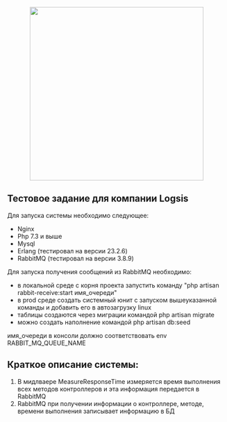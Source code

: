 <p align="center"><a href="https://laravel.com" target="_blank"><img src="https://raw.githubusercontent.com/laravel/art/master/logo-lockup/5%20SVG/2%20CMYK/1%20Full%20Color/laravel-logolockup-cmyk-red.svg" width="400"></a></p>



## Тестовое задание для компании Logsis

Для запуска системы необходимо следующее:

- Nginx
- Php 7.3 и выше
- Mysql
- Erlang (тестировал на версии 23.2.6)
- RabbitMQ (тестировал на версии 3.8.9)

Для запуска получения сообщений из RabbitMQ необходимо:

- в локальной среде с корня проекта запустить команду "php artisan rabbit-receive:start имя_очереди"
- в prod среде создать системный юнит с запуском вышеуказанной команды и добавить его в автозагрузку linux
- таблицы создаются через миграции командой php artisan migrate
- можно создать наполнение командой php artisan db:seed

имя_очереди в консоли должно соответствовать env RABBIT_MQ_QUEUE_NAME

## Краткое описание системы:

1. В мидлваере MeasureResponseTime измеряется время выполнения всех методов контроллеров и эта информация передается в RabbitMQ
2. RabbitMQ при получении информации о контроллере, методе, времени выполнения записывает информацию в БД
